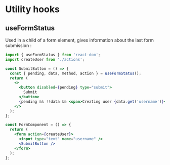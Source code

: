 <!-- .slide: class="two-column with-code " -->

# Utility hooks

## useFormStatus

Used in a child of a form element, gives information about the last form submission :

```jsx
import { useFormStatus } from 'react-dom';
import createUser from './actions';

const SubmitButton = () => {
  const { pending, data, method, action } = useFormStatus();
  return (
    <>
      <button disabled={pending} type="submit">
        Submit
      </button>
      {pending && !!data && <span>Creating user {data.get('username')}</span>}
    </>
  );
};

const FormComponent = () => {
  return (
    <form action={createUser}>
      <input type="text" name="username" />
      <SubmitButton />
    </form>
  );
};
```
